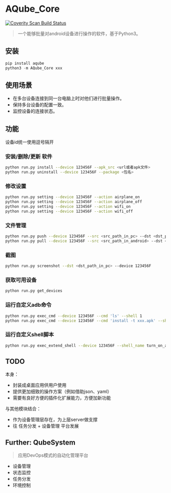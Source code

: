 # AQube_Core

[![Coverity Scan Build Status](https://img.shields.io/coverity/scan/16251.svg)](https://scan.coverity.com/projects/williamfzc-androidqube)

> 一个能够批量对android设备进行操作的软件，基于Python3。

## 安装

```python
pip install aqube
python3 -m AQube_Core xxx
```

## 使用场景

- 在多台设备连接到同一台电脑上时对他们进行批量操作。
- 保持多台设备的配置一致。
- 监控设备的连接状态。

## 功能

设备id统一使用逗号隔开

### 安装/删除/更新 软件

``` bash
python run.py install --device 123456F --apk_src <url或者apk文件>
python run.py uninstall --device 123456F --package <包名>
```

### 修改设置

``` bash
python run.py setting --device 123456F --action airplane_on
python run.py setting --device 123456F --action airplane_off
python run.py setting --device 123456F --action wifi_on
python run.py setting --device 123456F --action wifi_off
```

### 文件管理

``` bash
python run.py push --device 123456F --src <src_path_in_pc> --dst <dst_path_in_android>
python run.py pull --device 123456F --src <src_path_in_android> --dst <dst_path_in_pc>
```

### 截图

``` bash
python run.py screenshot --dst <dst_path_in_pc> --device 123456F
```

### 获取可用设备

``` bash
python run.py get_devices
```

### 运行自定义adb命令

``` bash
python run.py exec_cmd --device 123456F --cmd 'ls' --shell 1
python run.py exec_cmd --device 123456F --cmd 'install -t xxx.apk' --shell 0
```

### 运行自定义shell脚本

``` bash
python run.py exec_extend_shell --device 123456F --shell_name turn_on_assistant.sh
```

## TODO

本身：

- 封装成桌面应用供用户使用
- 提供更加细致的操作方案（例如借助json、yaml）
- 需要有良好方便的插件化扩展能力，方便加新功能

与其他模块结合：

- 作为设备管理层存在，为上层server做支撑
- 往 任务分发 + 设备管理 平台发展

## Further: QubeSystem

> 应用DevOps模式的自动化管理平台

- 设备管理
- 状态监控
- 任务分发
- 环境控制
